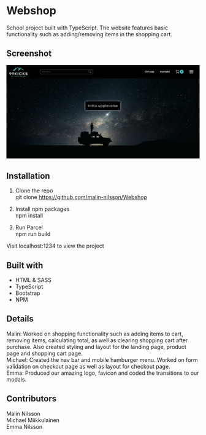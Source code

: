 # Webshop
School project built with TypeScript. The website features basic functionality such as adding/removing items in the shopping cart.

## Screenshot

![](src/assets/screenshot.jpg)


## Installation
1. Clone the repo\
git clone https://github.com/malin-nilsson/Webshop

2. Install npm packages\
npm install

3. Run Parcel\
npm run build

Visit localhost:1234 to view the project

## Built with
- HTML & SASS
- TypeScript
- Bootstrap
- NPM

## Details
Malin: Worked on shopping functionality such as adding items to cart, removing items, calculating total, as well as clearing shopping cart after purchase. Also created styling and layout for the landing page, product page and shopping cart page. </br>
Michael: Created the nav bar and mobile hamburger menu. Worked on form validation on checkout page as well as layout for checkout page. </br>
Emma: Produced our amazing logo, favicon and coded the transitions to our modals.

## Contributors
Malin Nilsson </br>
Michael Miikkulainen </br>
Emma Nilsson
